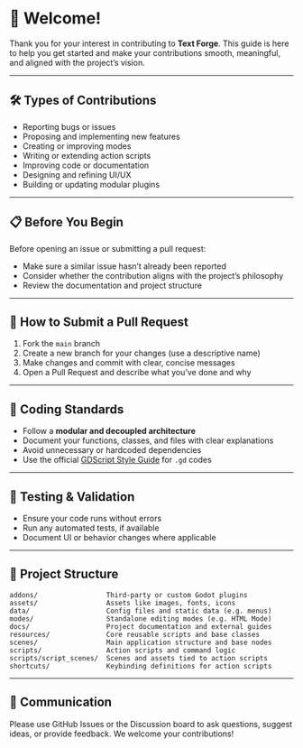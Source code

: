 # 🙌 Welcome!

Thank you for your interest in contributing to **Text Forge**. This guide is here to help you get started and make your contributions smooth, meaningful, and aligned with the project’s vision.

---

## 🛠️ Types of Contributions

- Reporting bugs or issues
- Proposing and implementing new features
- Creating or improving modes
- Writing or extending action scripts
- Improving code or documentation
- Designing and refining UI/UX
- Building or updating modular plugins

---

## 📋 Before You Begin

Before opening an issue or submitting a pull request:

- Make sure a similar issue hasn’t already been reported
- Consider whether the contribution aligns with the project’s philosophy
- Review the documentation and project structure

---

## 🔀 How to Submit a Pull Request

1. Fork the `main` branch
2. Create a new branch for your changes (use a descriptive name)
3. Make changes and commit with clear, concise messages
4. Open a Pull Request and describe what you’ve done and why

---

## 🎯 Coding Standards

- Follow a **modular and decoupled architecture**
- Document your functions, classes, and files with clear explanations
- Avoid unnecessary or hardcoded dependencies
- Use the official [GDScript Style Guide](https://docs.godotengine.org/en/stable/tutorials/scripting/gdscript/gdscript_styleguide.html) for `.gd` codes

---

## 🧪 Testing & Validation

- Ensure your code runs without errors
- Run any automated tests, if available
- Document UI or behavior changes where applicable

---

## 📁 Project Structure

```
addons/                 Third-party or custom Godot plugins  
assets/                 Assets like images, fonts, icons  
data/                   Config files and static data (e.g. menus)
modes/                  Standalone editing modes (e.g. HTML Mode) 
docs/                   Project documentation and external guides  
resources/              Core reusable scripts and base classes  
scenes/                 Main application structure and base nodes  
scripts/                Action scripts and command logic  
scripts/script_scenes/  Scenes and assets tied to action scripts  
shortcuts/              Keybinding definitions for action scripts  
```

---

## 💬 Communication

Please use GitHub Issues or the Discussion board to ask questions, suggest ideas, or provide feedback. We welcome your contributions!
